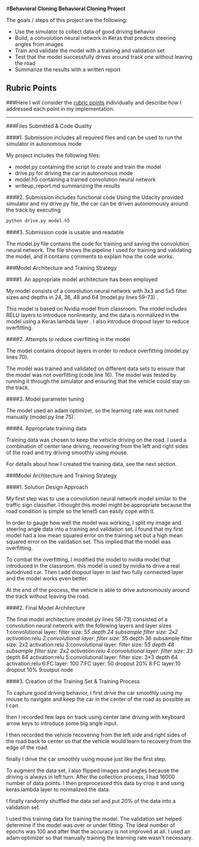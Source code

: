 #**Behavioral Cloning** 
**Behavioral Cloning Project**

The goals / steps of this project are the following:
* Use the simulator to collect data of good driving behavior
* Build, a convolution neural network in Keras that predicts steering angles from images
* Train and validate the model with a training and validation set
* Test that the model successfully drives around track one without leaving the road
* Summarize the results with a written report

## Rubric Points
###Here I will consider the [rubric points](https://review.udacity.com/#!/rubrics/432/view) individually and describe how I addressed each point in my implementation.  

---
###Files Submitted & Code Quality

####1. Submission includes all required files and can be used to run the simulator in autonomous mode

My project includes the following files:
* model.py containing the script to create and train the model
* drive.py for driving the car in autonomous mode
* model.h5 containing a trained convolution neural network 
* writeup_report.md summarizing the results

####2. Submission includes functional code
Using the Udacity provided simulator and my drive.py file, the car can be driven autonomously around the track by executing 
```sh
python drive.py model.h5
```

####3. Submission code is usable and readable

The model.py file contains the code for training and saving the convolution neural network. The file shows the pipeline I used for training and validating the model, and it contains comments to explain how the code works.

###Model Architecture and Training Strategy

####1. An appropriate model architecture has been employed

My model consists of a convolution neural network with 3x3 and 5x5 filter sizes and depths in 24, 36, 48 and 64 (model.py lines 59-73) .

This model is based on Nvidia model from classroom. The model includes RELU layers to introduce nonlinearity, and the data is normalized in the model using a Keras lambda layer . I also introduce dropout layer to reduce overfitting. 

####2. Attempts to reduce overfitting in the model

The model contains dropout layers in order to reduce overfitting (model.py lines 70). 

The model was trained and validated on different data sets to ensure that the model was not overfitting (code line 16). The model was tested by running it through the simulator and ensuring that the vehicle could stay on the track.

####3. Model parameter tuning

The model used an adam optimizer, so the learning rate was not tuned manually (model.py line 75).

####4. Appropriate training data

Training data was chosen to keep the vehicle driving on the road. I used a combination of center lane driving, recovering from the left and right sides of the road and try driving smoothly using mouse.

For details about how I created the training data, see the next section. 

###Model Architecture and Training Strategy

####1. Solution Design Approach

My first step was to use a convolution neural network model similar to the traffic sign classifier. I thought this model might be appropriate because the road condition is simple so the lenet5 can easily cope with it.

In order to gauge how well the model was working, I split my image and steering angle data into a training and validation set. I found that my first model had a low mean squared error on the training set but a high mean squared error on the validation set. This implied that the model was overfitting. 

To combat the overfitting, I modified the model to nvidia model that introduced in the classroom. this model is used by nvidia to drive a real autodrived car. Then I add dropout layer in last two fully connected layer and the model works even better.

At the end of the process, the vehicle is able to drive autonomously around the track without leaving the road.

####2. Final Model Architecture

The final model architecture (model.py lines 58-73) consisted of a convolution neural network with the following layers and layer sizes
1:convolutional layer: filter size: 5*5 depth 24 subsample filter size: 2x2
activation:relu
2:convolutional layer: filter size: 5*5 depth 36 subsample filter size: 2x2
activation:relu
3:convolutional layer: filter size: 5*5 depth 48 subsample filter size: 2x2
activation:relu
4:convolutional layer: filter size: 3*3 depth 64
activation:relu
5:convolutional layer: filter size: 3*3 depth 64
activation:relu
6:FC layer: 100
7:FC layer: 50
dropout 20%
8:FC layer:10
dropout 10%
9:output node

####3. Creation of the Training Set & Training Process

To capture good driving behavior, I first drive the car smoothly using my mouse to navigate and keep the car in the center of the road as possible as I can.

then I recorded few laps on track using center lane driving with keyboard arrow keys to introduce some big angle input.

I then recorded the vehicle recovering from the left side and right sides of the road back to center so that the vehicle would learn to recovery from the edge of the road.

finally I drive the car smoothly using mouse just like the first step.

To augment the data set, I also flipped images and angles because the driving is always in left turn. After the collection process, I had 16000 number of data points. I then preprocessed this data by crop it and using keras lambda layer to normalized the data.

I finally randomly shuffled the data set and put 20% of the data into a validation set. 

I used this training data for training the model. The validation set helped determine if the model was over or under fitting. The ideal number of epochs was 100 and after that the accuracy is not improved at all. I used an adam optimizer so that manually training the learning rate wasn't necessary.
